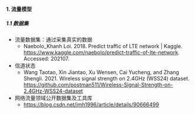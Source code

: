 #### 1. 流量模型
##### 1.1 数据集
- 流量数据集：通过采集真实的数据
    - Naebolo_Khanh Loi. 2018. Predict traffic of LTE network | Kaggle. https://www.kaggle.com/naebolo/predict-traffic-of-lte-network. Accessed: 202107.
- 信道状态
    - Wang Taotao, Xin Jiantao, Xu Wensen, Cai Yucheng, and Zhang Shengli. 2021. Wireless signal strength on 2.4GHz (WSS24) dataset. https://github.com/postman511/Wireless-Signal-Strength-on-2.4GHz-WSS24-dataset
- 网络流量领域公开数据集及工具库
    - https://blog.csdn.net/jmh1996/article/details/90666499